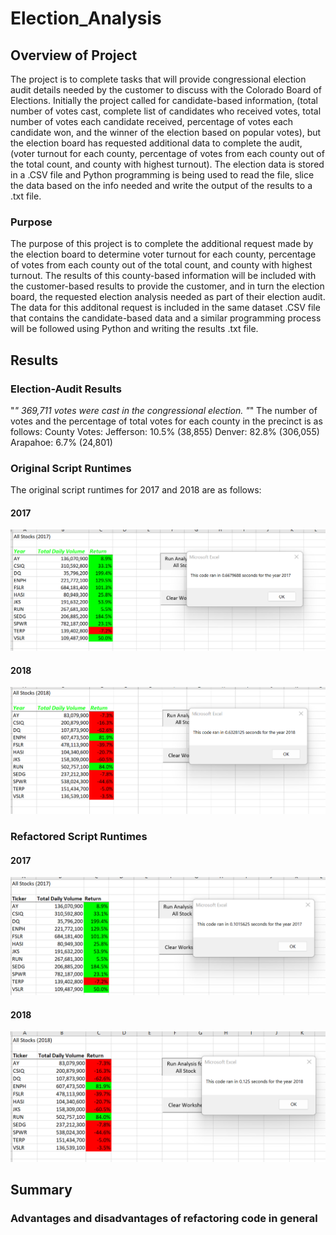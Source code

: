 # Election_Analysis

## Overview of Project
The project is to complete tasks that will provide congressional election audit details needed by the customer to discuss with the Colorado Board of Elections.  Initially the project called for candidate-based information, (total number of votes cast, complete list of candidates who received votes, total number of votes each candidate received, percentage of votes each candidate won, and the winner of the election based on popular votes), but the election board has requested additional data to complete the audit, (voter turnout for each county, percentage of votes from each county out of the total count, and county with highest turnout).  The election data is stored in a .CSV file and Python programming is being used to read the file, slice the data based on the info needed and write the output of the results to a .txt file. 

### Purpose
The purpose of this project is to complete the additional request made by the election board to determine voter turnout for each county, percentage of votes from each county out of the total count, and county with highest turnout.  The results of this county-based information will be included with the customer-based results to provide the customer, and in turn the election board, the requested election analysis needed as part of their election audit.  The data for this additonal request is included in the same dataset .CSV file that contains the candidate-based data and a similar programming process will be followed using Python and writing the results .txt file.

## Results

### Election-Audit Results
"*" 369,711 votes were cast in the congressional election.
"*" The number of votes and the percentage of total votes for each county in the precinct is as follows:
County Votes:
Jefferson: 10.5% (38,855)
Denver: 82.8% (306,055)
Arapahoe: 6.7% (24,801)

### Original Script Runtimes
The original script runtimes for 2017 and 2018 are as follows:

#### 2017
![2017 Stocks - Original Script](https://raw.githubusercontent.com/JBro-Birds/stock-analysis/master/Resources/VBA_Challenge_2017_OriginalScript.png)

#### 2018
![2018 Stocks - Original Script](https://raw.githubusercontent.com/JBro-Birds/stock-analysis/master/Resources/VBA_Challenge_2018_OriginalScript.png)






### Refactored Script Runtimes

#### 2017
![2017 Stocks - Refactored Script](https://raw.githubusercontent.com/JBro-Birds/stock-analysis/master/Resources/VBA_Challenge_2017_RefactoredScript.png)

#### 2018
![2018 Stocks - Refactored Script](https://raw.githubusercontent.com/JBro-Birds/stock-analysis/master/Resources/VBA_Challenge_2018_RefactoredScript.png)


## Summary

### Advantages and disadvantages of refactoring code in general

